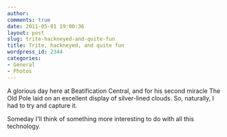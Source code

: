 ```yaml
---
author:
comments: true
date: 2011-05-01 19:00:36
layout: post
slug: trite-hackneyed-and-quite-fun
title: Trite, hackneyed, and quite fun
wordpress_id: 2344
categories:
- General
- Photos
---
```


A glorious day here at Beatification Central, and for his second miracle The Old Pole laid on an excellent display of silver-lined clouds. So, naturally, I had to try and capture it.


Someday I'll think of something more interesting to do with all this technology.
